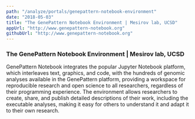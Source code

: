 ```yaml
---
path: "/analyze/portals/genepattern-notebook-environment"
date: "2018-05-03"
title: "The GenePattern Notebook Environment | Mesirov lab, UCSD"
appUrl: "http://www.genepattern-notebook.org"
githubUrl: "http://www.genepattern-notebook.org"
---
```


### The GenePattern Notebook Environment | Mesirov lab, UCSD

GenePattern Notebook integrates the popular Jupyter Notebook platform, which interleaves text, graphics, and code, with the hundreds of genomic analyses available in the GenePattern platform, providing a workspace for reproducible research and open science to all researchers, regardless of their programming experience. The environment allows researchers to create, share, and publish detailed descriptions of their work, including the executable analyses, making it easy for others to understand it and adapt it to their own research.
